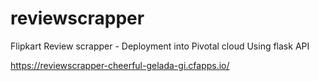 # reviewscrapper
 
Flipkart Review scrapper - Deployment into Pivotal cloud
Using flask API

https://reviewscrapper-cheerful-gelada-gi.cfapps.io/
